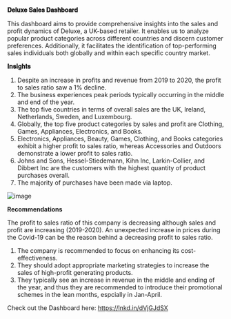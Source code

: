**𝐃𝐞𝐥𝐮𝐱𝐞 𝐒𝐚𝐥𝐞𝐬 𝐃𝐚𝐬𝐡𝐛𝐨𝐚𝐫𝐝**

This dashboard aims to provide comprehensive insights into the sales and profit dynamics of Deluxe, a UK-based retailer. It enables us to analyze popular product categories across different countries and discern customer preferences. Additionally, it facilitates the identification of top-performing sales individuals both globally and within each specific country market.

**𝐈𝐧𝐬𝐢𝐠𝐡𝐭𝐬**

1) Despite an increase in profits and revenue from 2019 to 2020, the profit to sales ratio saw a 1% decline.
2) The business experiences peak periods typically occurring in the middle and end of the year.
3) The top five countries in terms of overall sales are the UK, Ireland, Netherlands, Sweden, and Luxembourg.
4) Globally, the top five product categories by sales and profit are Clothing, Games, Appliances, Electronics, and Books.
5) Electronics, Appliances, Beauty, Games, Clothing, and Books categories exhibit a higher profit to sales ratio, whereas Accessories and Outdoors demonstrate a lower profit to sales ratio.
6) Johns and Sons, Hessel-Stiedemann, Kihn Inc, Larkin-Collier, and Dibbert Inc are the customers with the highest quantity of product purchases overall.
7) The majority of purchases have been made via laptop.


![image](https://github.com/Tanusree1997/Retail-Sales-Dashboard/assets/164666871/2c8b3b2f-5d48-4b46-a640-7bf8813f6701)


**Recommendations**

The profit to sales ratio of this company is decreasing although sales and profit are increasing (2019-2020). An unexpected increase in prices during the Covid-19 can be the reason behind a decreasing profit to sales ratio. 

1.  The company is recommended to focus on enhancing its cost-effectiveness.
2.  They should adopt appropriate marketing strategies to increase the sales of high-profit generating products.
3.  They typically see an increase in revenue in the middle and ending of the year, and thus they are recommended to introduce their promotional schemes in the lean months, espcially in Jan-April.  

Check out the Dashboard here: https://lnkd.in/dVjGJdSX
